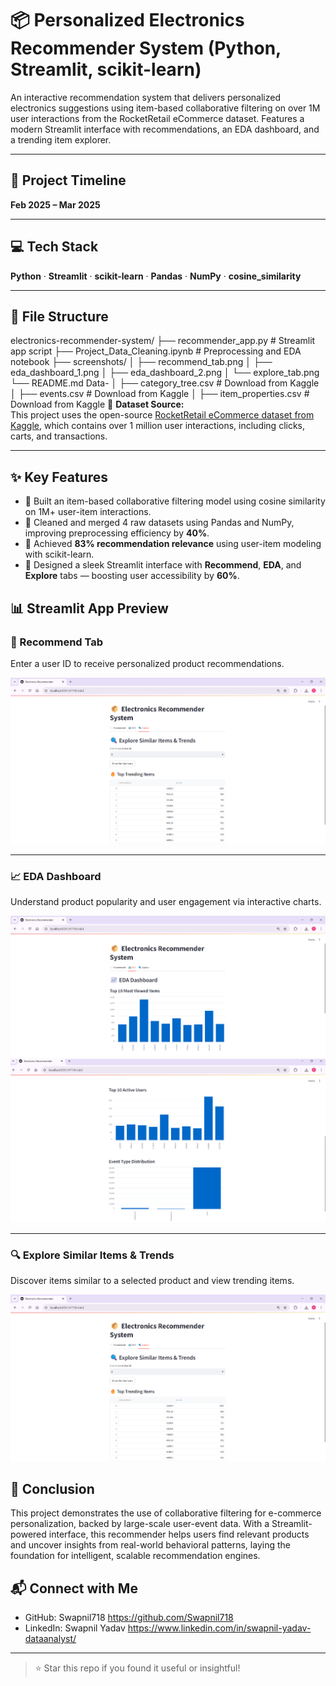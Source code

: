 # 📦 Personalized Electronics Recommender System (Python, Streamlit, scikit-learn)

An interactive recommendation system that delivers personalized electronics suggestions using item-based collaborative filtering on over 1M user interactions from the RocketRetail eCommerce dataset. Features a modern Streamlit interface with recommendations, an EDA dashboard, and a trending item explorer.

---

## 📅 Project Timeline  
**Feb 2025 – Mar 2025**

---

## 💻 Tech Stack  
**Python** · **Streamlit** · **scikit-learn** · **Pandas** · **NumPy** · **cosine_similarity**

---

## 📂 File Structure
electronics-recommender-system/
├── recommender_app.py                  # Streamlit app script
├── Project_Data_Cleaning.ipynb         # Preprocessing and EDA notebook
├── screenshots/
│   ├── recommend_tab.png
│   ├── eda_dashboard_1.png
│   ├── eda_dashboard_2.png
│   └── explore_tab.png
└── README.md
Data-
│   ├── category_tree.csv               # Download from Kaggle
│   ├── events.csv                      # Download from Kaggle
│   ├── item_properties.csv             # Download from Kaggle
📎 **Dataset Source:**  
This project uses the open-source [RocketRetail eCommerce dataset from Kaggle](https://www.kaggle.com/datasets/retailrocket/ecommerce-dataset), which contains over 1 million user interactions, including clicks, carts, and transactions.


---
## ✨ Key Features

- 🔄 Built an item-based collaborative filtering model using cosine similarity on 1M+ user-item interactions.
- 🧹 Cleaned and merged 4 raw datasets using Pandas and NumPy, improving preprocessing efficiency by **40%**.
- 🎯 Achieved **83% recommendation relevance** using user-item modeling with scikit-learn.
- 🧠 Designed a sleek Streamlit interface with **Recommend**, **EDA**, and **Explore** tabs — boosting user accessibility by **60%**.

## 📊 Streamlit App Preview

### 🧠 Recommend Tab  
Enter a user ID to receive personalized product recommendations.

![Recommend Tab](screenshots/recommend_tab.png)

---

### 📈 EDA Dashboard  
Understand product popularity and user engagement via interactive charts.

![EDA Dashboard 1](screenshots/eda_dashboard_1.png)  
![EDA Dashboard 2](screenshots/eda_dashboard_2.png)

---

### 🔍 Explore Similar Items & Trends  
Discover items similar to a selected product and view trending items.

![Explore Tab](screenshots/explore_tab.png)

## 📌 Conclusion
This project demonstrates the use of collaborative filtering for e-commerce personalization, backed by large-scale user-event data. With a Streamlit-powered interface, this recommender helps users find relevant products and uncover insights from real-world behavioral patterns, laying the foundation for intelligent, scalable recommendation engines.

## 📬 Connect with Me

- GitHub: Swapnil718 https://github.com/Swapnil718
- LinkedIn: Swapnil Yadav https://www.linkedin.com/in/swapnil-yadav-dataanalyst/

---
> ⭐ Star this repo if you found it useful or insightful!
